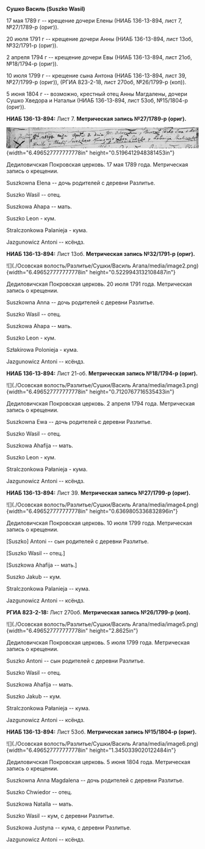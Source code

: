 **Сушко Василь (Suszko Wasil)**

17 мая 1789 г -- крещение дочери Елены (НИАБ 136-13-894, лист 7,
№27/1789-р (ориг)).

20 июля 1791 г -- крещение дочери Анны (НИАБ 136-13-894, лист 13об,
№32/1791-р (ориг)).

2 апреля 1794 г -- крещение дочери Евы (НИАБ 136-13-894, лист 21об,
№18/1794-р (ориг)).

10 июля 1799 г -- крещение сына Антона (НИАБ 136-13-894, лист 39,
№27/1799-р (ориг)), (РГИА 823-2-18, лист 270об, №26/1799-р (коп)).

5 июня 1804 г -- возможно, крестный отец Анны Магдалены, дочери Сушко
Хведора и Натальи (НИАБ 136-13-894, лист 53об, №15/1804-р (ориг)).

**НИАБ 136-13-894:** Лист 7. **Метрическая запись №27/1789-р (ориг).**

![](./media/7cad3092c16e029e00f5d6773f726bfebb0f64a1.png){width="6.496527777777778in"
height="0.5196412948381453in"}

Дедиловичская Покровская церковь. 17 мая 1789 года. Метрическая запись о
крещении.

Suszkowna Elena -- дочь родителей с деревни Разлитье.

Suszko Wasil -- отец.

Suszkowa Ahapa -- мать.

Suszko Leon - кум.

Stralczonkowa Palanieja - кума.

Jazgunowicz Antoni -- ксёндз.

**НИАБ 136-13-894:** Лист 13об. **Метрическая запись №32/1791-р
(ориг).**

![](./Осовская волость/Разлитье/Сушки/Василь Агапа/media/image2.png){width="6.496527777777778in"
height="0.5229943132108487in"}

Дедиловичская Покровская церковь. 20 июля 1791 года. Метрическая запись
о крещении.

Suszkowna Anna -- дочь родителей с деревни Разлитье.

Suszko Wasil -- отец.

Suszkowa Ahapa -- мать.

Suszko Leon - кум.

Szłakirowa Polonieja - кума.

Jazgunowicz Antoni -- ксёндз.

**НИАБ 136-13-894:** Лист 21-об. **Метрическая запись №18/1794-р
(ориг).**

![](./Осовская волость/Разлитье/Сушки/Василь Агапа/media/image3.png){width="6.496527777777778in"
height="0.7120767716535433in"}

Дедиловичская Покровская церковь. 2 апреля 1794 года. Метрическая запись
о крещении.

Suszkowna Ewa -- дочь родителей с деревни Разлитье.

Suszko Wasil -- отец.

Suszkowa Ahafija -- мать.

Suszko Leon - кум.

Stralczonkowa Pałanieja - кума.

Jazgunowicz Antoni -- ксёндз.

**НИАБ 136-13-894:** Лист 39. **Метрическая запись №27/1799-р (ориг).**

![](./Осовская волость/Разлитье/Сушки/Василь Агапа/media/image4.png){width="6.496527777777778in"
height="0.6369805336832896in"}

Дедиловичская Покровская церковь. 10 июля 1799 года. Метрическая запись
о крещении.

\[Suszko\] Antoni -- сын родителей с деревни Разлитье.

\[Suszko Wasil -- отец.\]

\[Suszkowa Ahafija -- мать.\]

Suszko Jakub -- кум.

Stralczonkowa Palanieja -- кума.

Jazgunowicz Antoni -- ксёндз.

**РГИА 823-2-18:** Лист 270об. **Метрическая запись №26/1799-р (коп).**

![](./Осовская волость/Разлитье/Сушки/Василь Агапа/media/image5.png){width="6.496527777777778in"
height="2.8625in"}

Дедиловичская Покровская церковь. 5 июля 1799 года. Метрическая запись о
крещении.

Suszko Antoni -- сын родителей с деревни Разлитье.

Suszko Wasil -- отец.

Suszkowa Ahafija -- мать.

Suszko Jakub -- кум.

Stralczonkowa Pałanieja -- кума.

Jazgunowicz Antoni -- ксёндз.

**НИАБ 136-13-894:** Лист 53об. **Метрическая запись №15/1804-р
(ориг).**

![](./Осовская волость/Разлитье/Сушки/Василь Агапа/media/image6.png){width="6.496527777777778in"
height="1.3450339020122484in"}

Дедиловичская Покровская церковь. 5 июня 1804 года. Метрическая запись о
крещении.

Suszkowna Anna Magdalena -- дочь родителей с деревни Разлитье.

Suszko Chwiedor -- отец.

Suszkowa Natalla -- мать.

Suszko Wasil -- кум, с деревни Разлитье.

Suszkowa Justyna -- кума, с деревни Разлитье.

Jazgunowicz Antoni -- ксёндз.

